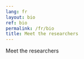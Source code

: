 ```yaml
---
lang: fr
layout: bio
ref: bio
permalink: /fr/bio
title: Meet the researchers
---
```


Meet the researchers

<!-- more -->
